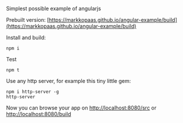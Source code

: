 Simplest possible example of angularjs

Prebuilt version: [https://markkopaas.github.io/angular-example/build](https://markkopaas.github.io/angular-example/build)

Install and build:

	npm i

Test

    npm t

Use any http server, for example this tiny little gem:

	npm i http-server -g
	http-server

Now you can browse your app on [http://localhost:8080/src](http://localhost:8080) or [http://localhost:8080/build](http://localhost:8080/build)
